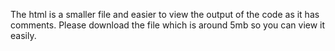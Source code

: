 The html is a smaller file and easier to view the output of the code as it has comments. Please download the file which is around 5mb so you can view it easily. 
